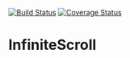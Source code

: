 [![Build Status](https://travis-ci.org/r-park/infinite-scroll.svg?branch=master)](https://travis-ci.org/r-park/infinite-scroll)
[![Coverage Status](https://coveralls.io/repos/r-park/infinite-scroll/badge.svg?branch=master)](https://coveralls.io/r/r-park/infinite-scroll?branch=master)

# InfiniteScroll
